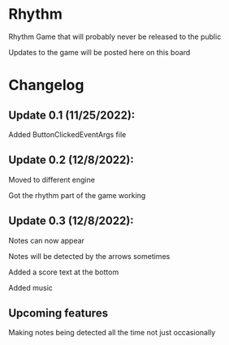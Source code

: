 # Rhythm

Rhythm Game that will probably never be released to the public


Updates to the game will be posted here on this board


# Changelog

## Update 0.1 (11/25/2022):

Added ButtonClickedEventArgs file

## Update 0.2 (12/8/2022):

Moved to different engine

Got the rhythm part of the game working

## Update 0.3 (12/8/2022):

Notes can now appear

Notes will be detected by the arrows sometimes

Added a score text at the bottom

Added music

## Upcoming features

Making notes being detected all the time not just occasionally

